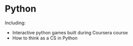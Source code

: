 Python
============
Including:

* Interactive python games built during Coursera course
* How to think as a CS in Python
